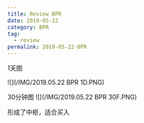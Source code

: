 ```yaml
---
title: Review BPR
date: 2019-05-22
category: BPR
tag:
  - review
permalink: 2019-05-22-BPR
---
```

1天图

![](/IMG/2019.05.22 BPR 1D.PNG)

30分钟图
![](/IMG/2019.05.22 BPR 30F.PNG)

形成了中枢，适合买入
